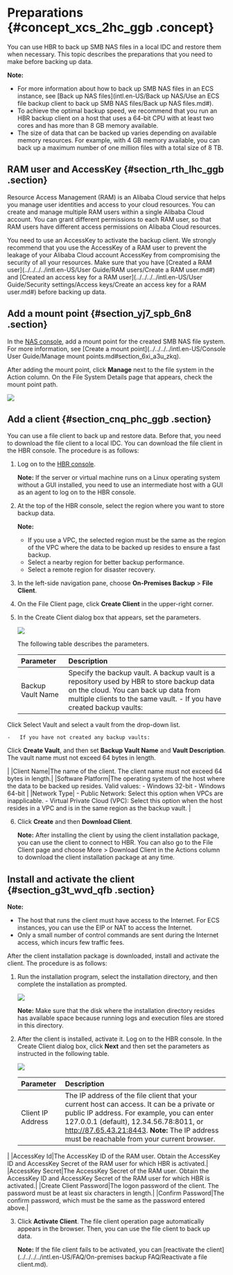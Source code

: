 # Preparations {#concept_xcs_2hc_ggb .concept}

You can use HBR to back up SMB NAS files in a local IDC and restore them when necessary. This topic describes the preparations that you need to make before backing up data.

**Note:** 

-   For more information about how to back up SMB NAS files in an ECS instance, see [Back up NAS files](intl.en-US/Back up NAS/Use an ECS file backup client to back up SMB NAS files/Back up NAS files.md#).
-   To achieve the optimal backup speed, we recommend that you run an HBR backup client on a host that uses a 64-bit CPU with at least two cores and has more than 8 GB memory available.
-   The size of data that can be backed up varies depending on available memory resources. For example, with 4 GB memory available, you can back up a maximum number of one million files with a total size of 8 TB.

## RAM user and AccessKey {#section_rth_lhc_ggb .section}

Resource Access Management \(RAM\) is an Alibaba Cloud service that helps you manage user identities and access to your cloud resources. You can create and manage multiple RAM users within a single Alibaba Cloud account. You can grant different permissions to each RAM user, so that RAM users have different access permissions on Alibaba Cloud resources.

You need to use an AccessKey to activate the backup client. We strongly recommend that you use the AccessKey of a RAM user to prevent the leakage of your Alibaba Cloud account AccessKey from compromising the security of all your resources. Make sure that you have [Created a RAM user](../../../../intl.en-US/User Guide/RAM users/Create a RAM user.md#) and [Created an access key for a RAM user](../../../../intl.en-US/User Guide/Security settings/Access keys/Create an access key for a RAM user.md#) before backing up data.

## Add a mount point {#section_yj7_spb_6n8 .section}

In the [NAS console](https://nas.console.aliyun.com), add a mount point for the created SMB NAS file system. For more information, see [Create a mount point](../../../../intl.en-US/Console User Guide/Manage mount points.md#section_6xi_a3u_zkq).

After adding the mount point, click **Manage** next to the file system in the Action column. On the File System Details page that appears, check the mount point path.

![](http://static-aliyun-doc.oss-cn-hangzhou.aliyuncs.com/assets/img/776269/156473643054144_en-US.jpg)

## Add a client {#section_cnq_phc_ggb .section}

You can use a file client to back up and restore data. Before that, you need to download the file client to a local IDC. You can download the file client in the HBR console. The procedure is as follows:

1.  Log on to the [HBR console](https://hbr.console.aliyun.com).

    **Note:** If the server or virtual machine runs on a Linux operating system without a GUI installed, you need to use an intermediate host with a GUI as an agent to log on to the HBR console.

2.  At the top of the HBR console, select the region where you want to store backup data.

    **Note:** 

    -   If you use a VPC, the selected region must be the same as the region of the VPC where the data to be backed up resides to ensure a fast backup.
    -   Select a nearby region for better backup performance.
    -   Select a remote region for disaster recovery.
3.  In the left-side navigation pane, choose **On-Premises Backup** \> **File Client**.
4.  On the File Client page, click **Create Client** in the upper-right corner.
5.  In the Create Client dialog box that appears, set the parameters.

    ![](http://static-aliyun-doc.oss-cn-hangzhou.aliyuncs.com/assets/img/790651/156473643054223_en-US.jpg)

    The following table describes the parameters.

    |Parameter|Description|
    |:--------|:----------|
    |Backup Vault Name|Specify the backup vault. A backup vault is a repository used by HBR to store backup data on the cloud. You can back up data from multiple clients to the same vault.     -   If you have created backup vaults:

Click Select Vault and select a vault from the drop-down list.

    -   If you have not created any backup vaults:

Click **Create Vault**, and then set **Backup Vault Name** and **Vault Description**. The vault name must not exceed 64 bytes in length.

 |
    |Client Name|The name of the client. The client name must not exceed 64 bytes in length.|
    |Software Platform|The operating system of the host where the data to be backed up resides. Valid values:     -   Windows 32-bit
    -   Windows 64-bit
 |
    |Network Type|     -   Public Network: Select this option when VPCs are inapplicable.
    -   Virtual Private Cloud \(VPC\): Select this option when the host resides in a VPC and is in the same region as the backup vault.
 |

6.  Click **Create** and then **Download Client**.

    **Note:** After installing the client by using the client installation package, you can use the client to connect to HBR. You can also go to the File Client page and choose More \> Download Client in the Actions column to download the client installation package at any time.


## Install and activate the client {#section_g3t_wvd_qfb .section}

**Note:** 

-   The host that runs the client must have access to the Internet. For ECS instances, you can use the EIP or NAT to access the Internet.
-   Only a small number of control commands are sent during the Internet access, which incurs few traffic fees.

After the client installation package is downloaded, install and activate the client. The procedure is as follows:

1.  Run the installation program, select the installation directory, and then complete the installation as prompted.

    ![](http://static-aliyun-doc.oss-cn-hangzhou.aliyuncs.com/assets/img/83047/156473643154107_en-US.png)

    **Note:** Make sure that the disk where the installation directory resides has available space because running logs and execution files are stored in this directory.

2.  After the client is installed, activate it. Log on to the HBR console. In the Create Client dialog box, click **Next** and then set the parameters as instructed in the following table.

    ![](http://static-aliyun-doc.oss-cn-hangzhou.aliyuncs.com/assets/img/790379/156473643154159_en-US.jpg)

    |Parameter|Description|
    |:--------|:----------|
    |Client IP Address|The IP address of the file client that your current host can access. It can be a private or public IP address. For example, you can enter 127.0.0.1 \(default\), 12.34.56.78:8011, or http://87.65.43.21:8443. **Note:** The IP address must be reachable from your current browser.

 |
    |AccessKey Id|The AccessKey ID of the RAM user. Obtain the AccessKey ID and AccessKey Secret of the RAM user for which HBR is activated.|
    |AccessKey Secret|The AccessKey Secret of the RAM user. Obtain the AccessKey ID and AccessKey Secret of the RAM user for which HBR is activated.|
    |Create Client Password|The logon password of the client. The password must be at least six characters in length.|
    |Confirm Password|The confirm password, which must be the same as the password entered above.|

3.  Click **Activate Client**. The file client operation page automatically appears in the browser. Then, you can use the file client to back up data.

    **Note:** If the file client fails to be activated, you can [reactivate the client](../../../../intl.en-US/FAQ/On-premises backup FAQ/Reactivate a file client.md).


